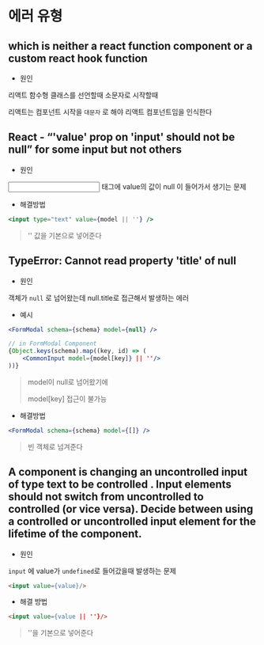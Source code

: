 # 에러 유형



## which is neither a react function component or a custom react hook function

- 원인

리액트 함수형 클래스를 선언할때 소문자로 시작할때

리액트는 컴포넌트 시작을 `대문자` 로 해야 리액트 컴포넌트임을 인식한다



## React - “'value' prop on 'input' should not be null” for some input but not others

- 원인

<input> 태그에 value의 값이 null 이 들어가서 생기는 문제

- 해결방법

~~~jsx
<input type="text" value={model || ''} />
~~~

> '' 값을 기본으로 넣어준다





## TypeError: Cannot read property 'title' of null

- 원인

객체가 `null` 로 넘어왔는데 null.title로 접근해서 발생하는 에러

- 예시

~~~jsx
<FormModal schema={schema} model={null} />
~~~

~~~jsx
// in FormModal Component
{Object.keys(schema).map((key, id) => (
    <CommonInput model={model[key]} || ''/>
))}
~~~

> model이 null로 넘어왔기에 
>
> model[key] 접근이 불가능

- 해결방법

~~~jsx
<FormModal schema={schema} model={[]} />
~~~

> 빈 객체로 넘겨준다



## A component is changing an uncontrolled input of type text to be controlled . Input elements should not switch from uncontrolled to controlled (or vice versa). Decide between using a controlled or uncontrolled input element for the lifetime of the component.

- 원인

`input` 에 value가 `undefined`로 들어갔을때 발생하는 문제

~~~html
<input value={value}/>
~~~



- 해결 방법

~~~html
<input value={value || ''}/>
~~~

> ''을 기본으로 넣어준다

















